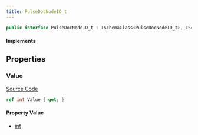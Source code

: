 ```yaml
---
title: PulseDocNodeID_t
---
```


```csharp
public interface PulseDocNodeID_t : ISchemaClass<PulseDocNodeID_t>, ISchemaField, ISchemaClass, INativeHandle
```

#### Implements

## Properties

### Value

[Source Code](https://github.com/swiftly-solution/swiftlys2/blob/beta/managed/src/SwiftlyS2.Generated/Schemas/Interfaces/PulseDocNodeID_t.cs#L16)

```csharp
ref int Value { get; }
```

#### Property Value

- [int](https://learn.microsoft.com/dotnet/api/system.int32)

